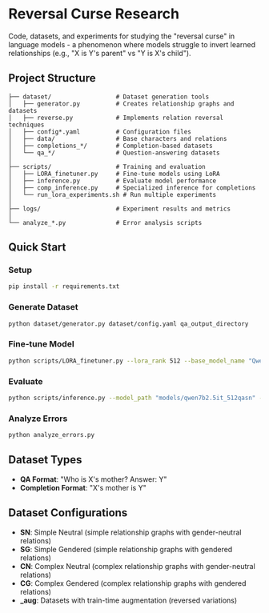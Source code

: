 # Reversal Curse Research

Code, datasets, and experiments for studying the "reversal curse" in language models - a phenomenon where models struggle to invert learned relationships (e.g., "X is Y's parent" vs "Y is X's child").

## Project Structure

```
├── dataset/                  # Dataset generation tools
│   ├── generator.py          # Creates relationship graphs and datasets
│   ├── reverse.py            # Implements relation reversal techniques
│   ├── config*.yaml          # Configuration files
│   ├── data/                 # Base characters and relations
│   ├── completions_*/        # Completion-based datasets
│   └── qa_*/                 # Question-answering datasets
│
├── scripts/                  # Training and evaluation
│   ├── LORA_finetuner.py     # Fine-tune models using LoRA
│   ├── inference.py          # Evaluate model performance
│   ├── comp_inference.py     # Specialized inference for completions
│   └── run_lora_experiments.sh # Run multiple experiments
│
├── logs/                     # Experiment results and metrics
│
└── analyze_*.py              # Error analysis scripts
```

## Quick Start

### Setup
```bash
pip install -r requirements.txt
```

### Generate Dataset
```bash
python dataset/generator.py dataset/config.yaml qa_output_directory
```

### Fine-tune Model
```bash
python scripts/LORA_finetuner.py --lora_rank 512 --base_model_name "Qwen/Qwen2.5-7B-Instruct"
```

### Evaluate
```bash
python scripts/inference.py --model_path "models/qwen7b2.5it_512qasn" --base_model_name "Qwen/Qwen2.5-7B-Instruct"
```

### Analyze Errors
```bash
python analyze_errors.py
```

## Dataset Types
- **QA Format**: "Who is X's mother? Answer: Y"
- **Completion Format**: "X's mother is Y"

## Dataset Configurations
- **SN**: Simple Neutral (simple relationship graphs with gender-neutral relations)
- **SG**: Simple Gendered (simple relationship graphs with gendered relations)
- **CN**: Complex Neutral (complex relationship graphs with gender-neutral relations)
- **CG**: Complex Gendered (complex relationship graphs with gendered relations)
- **_aug**: Datasets with train-time augmentation (reversed variations)